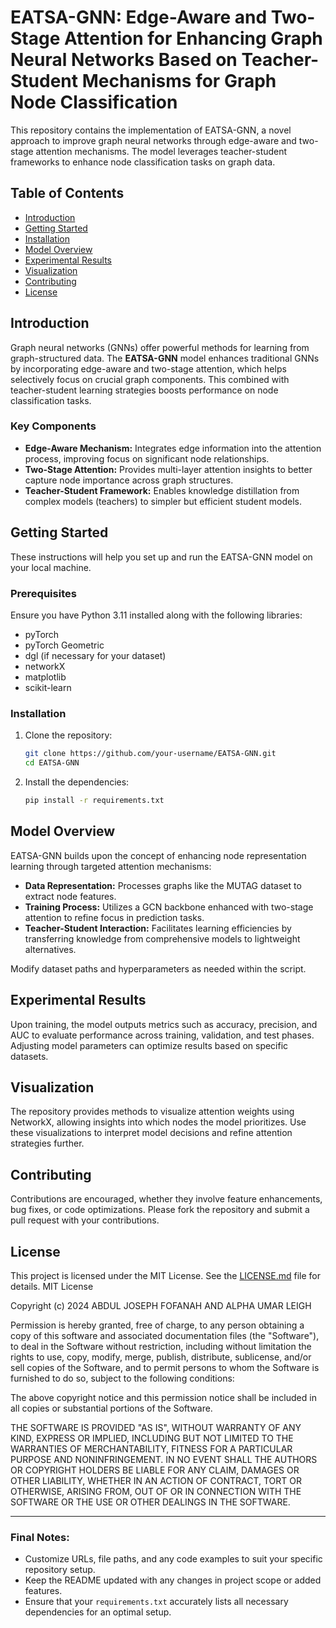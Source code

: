 
# EATSA-GNN: Edge-Aware and Two-Stage Attention for Enhancing Graph Neural Networks Based on Teacher-Student Mechanisms for Graph Node Classification

This repository contains the implementation of EATSA-GNN, a novel approach to improve graph neural networks through edge-aware and two-stage attention mechanisms. The model leverages teacher-student frameworks to enhance node classification tasks on graph data.

## Table of Contents

- [Introduction](#introduction)
- [Getting Started](#getting-started)
- [Installation](#installation)
- [Model Overview](#model-overview)
- [Experimental Results](#experimental-results)
- [Visualization](#visualization)
- [Contributing](#contributing)
- [License](#license)

## Introduction

Graph neural networks (GNNs) offer powerful methods for learning from graph-structured data. The **EATSA-GNN** model enhances traditional GNNs by incorporating edge-aware and two-stage attention, which helps selectively focus on crucial graph components. This combined with teacher-student learning strategies boosts performance on node classification tasks.

### Key Components

- **Edge-Aware Mechanism:** Integrates edge information into the attention process, improving focus on significant node relationships.
- **Two-Stage Attention:** Provides multi-layer attention insights to better capture node importance across graph structures.
- **Teacher-Student Framework:** Enables knowledge distillation from complex models (teachers) to simpler but efficient student models.

## Getting Started

These instructions will help you set up and run the EATSA-GNN model on your local machine.

### Prerequisites

Ensure you have Python 3.11 installed along with the following libraries:

- pyTorch
- pyTorch Geometric
- dgl (if necessary for your dataset)
- networkX
- matplotlib
- scikit-learn

### Installation

1. Clone the repository:

   ```bash
   git clone https://github.com/your-username/EATSA-GNN.git
   cd EATSA-GNN
   ```

2. Install the dependencies:

   ```bash
   pip install -r requirements.txt
   ```

## Model Overview

EATSA-GNN builds upon the concept of enhancing node representation learning through targeted attention mechanisms:
- **Data Representation:** Processes graphs like the MUTAG dataset to extract node features.
- **Training Process:** Utilizes a GCN backbone enhanced with two-stage attention to refine focus in prediction tasks.
- **Teacher-Student Interaction:** Facilitates learning efficiencies by transferring knowledge from comprehensive models to lightweight alternatives.


Modify dataset paths and hyperparameters as needed within the script.

## Experimental Results

Upon training, the model outputs metrics such as accuracy, precision, and AUC to evaluate performance across training, validation, and test phases. Adjusting model parameters can optimize results based on specific datasets.

## Visualization

The repository provides methods to visualize attention weights using NetworkX, allowing insights into which nodes the model prioritizes. Use these visualizations to interpret model decisions and refine attention strategies further.

## Contributing

Contributions are encouraged, whether they involve feature enhancements, bug fixes, or code optimizations. Please fork the repository and submit a pull request with your contributions.

## License

This project is licensed under the MIT License. See the [LICENSE.md](LICENSE.md) file for details.
MIT License

Copyright (c) 2024 ABDUL JOSEPH FOFANAH AND ALPHA UMAR LEIGH

Permission is hereby granted, free of charge, to any person obtaining a copy
of this software and associated documentation files (the "Software"), to deal
in the Software without restriction, including without limitation the rights
to use, copy, modify, merge, publish, distribute, sublicense, and/or sell
copies of the Software, and to permit persons to whom the Software is
furnished to do so, subject to the following conditions:

The above copyright notice and this permission notice shall be included in all
copies or substantial portions of the Software.

THE SOFTWARE IS PROVIDED "AS IS", WITHOUT WARRANTY OF ANY KIND, EXPRESS OR
IMPLIED, INCLUDING BUT NOT LIMITED TO THE WARRANTIES OF MERCHANTABILITY,
FITNESS FOR A PARTICULAR PURPOSE AND NONINFRINGEMENT. IN NO EVENT SHALL THE
AUTHORS OR COPYRIGHT HOLDERS BE LIABLE FOR ANY CLAIM, DAMAGES OR OTHER
LIABILITY, WHETHER IN AN ACTION OF CONTRACT, TORT OR OTHERWISE, ARISING FROM,
OUT OF OR IN CONNECTION WITH THE SOFTWARE OR THE USE OR OTHER DEALINGS IN THE
SOFTWARE.

---

### Final Notes:
- Customize URLs, file paths, and any code examples to suit your specific repository setup.
- Keep the README updated with any changes in project scope or added features.
- Ensure that your `requirements.txt` accurately lists all necessary dependencies for an optimal setup.
